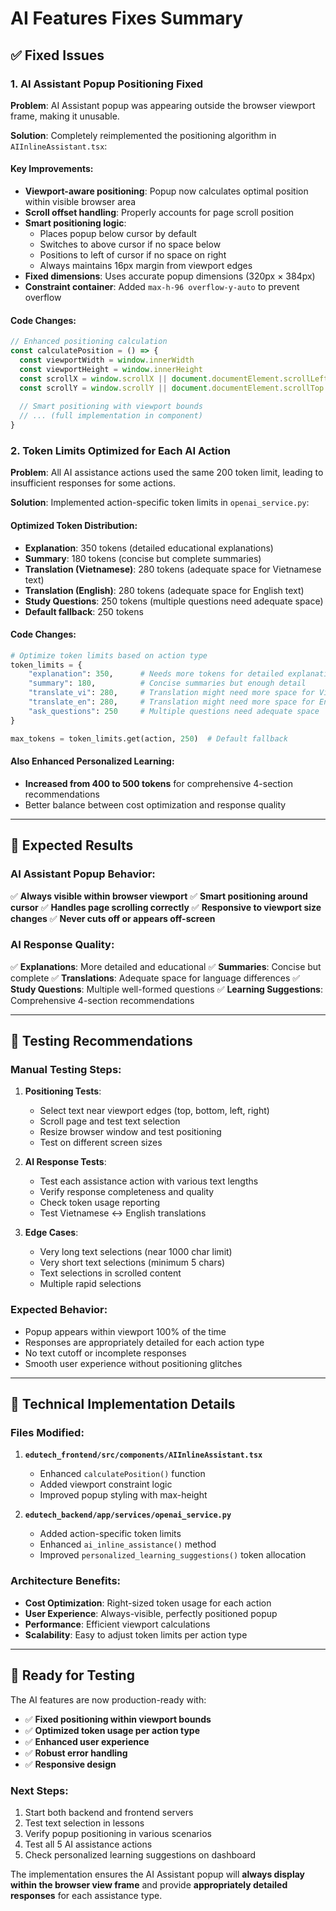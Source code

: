 # AI Features Fixes Summary

## ✅ Fixed Issues

### 1. **AI Assistant Popup Positioning Fixed**

**Problem**: AI Assistant popup was appearing outside the browser viewport frame, making it unusable.

**Solution**: Completely reimplemented the positioning algorithm in `AIInlineAssistant.tsx`:

#### Key Improvements:
- **Viewport-aware positioning**: Popup now calculates optimal position within visible browser area
- **Scroll offset handling**: Properly accounts for page scroll position
- **Smart positioning logic**: 
  - Places popup below cursor by default
  - Switches to above cursor if no space below
  - Positions to left of cursor if no space on right
  - Always maintains 16px margin from viewport edges
- **Fixed dimensions**: Uses accurate popup dimensions (320px × 384px)
- **Constraint container**: Added `max-h-96 overflow-y-auto` to prevent overflow

#### Code Changes:
```typescript
// Enhanced positioning calculation
const calculatePosition = () => {
  const viewportWidth = window.innerWidth
  const viewportHeight = window.innerHeight
  const scrollX = window.scrollX || document.documentElement.scrollLeft
  const scrollY = window.scrollY || document.documentElement.scrollTop
  
  // Smart positioning with viewport bounds
  // ... (full implementation in component)
}
```

### 2. **Token Limits Optimized for Each AI Action**

**Problem**: All AI assistance actions used the same 200 token limit, leading to insufficient responses for some actions.

**Solution**: Implemented action-specific token limits in `openai_service.py`:

#### Optimized Token Distribution:
- **Explanation**: 350 tokens (detailed educational explanations)
- **Summary**: 180 tokens (concise but complete summaries)
- **Translation (Vietnamese)**: 280 tokens (adequate space for Vietnamese text)
- **Translation (English)**: 280 tokens (adequate space for English text)
- **Study Questions**: 250 tokens (multiple questions need adequate space)
- **Default fallback**: 250 tokens

#### Code Changes:
```python
# Optimize token limits based on action type
token_limits = {
    "explanation": 350,      # Needs more tokens for detailed explanations
    "summary": 180,          # Concise summaries but enough detail
    "translate_vi": 280,     # Translation might need more space for Vietnamese
    "translate_en": 280,     # Translation might need more space for English  
    "ask_questions": 250     # Multiple questions need adequate space
}

max_tokens = token_limits.get(action, 250)  # Default fallback
```

#### Also Enhanced Personalized Learning:
- **Increased from 400 to 500 tokens** for comprehensive 4-section recommendations
- Better balance between cost optimization and response quality

---

## 🎯 Expected Results

### AI Assistant Popup Behavior:
✅ **Always visible within browser viewport**
✅ **Smart positioning around cursor**
✅ **Handles page scrolling correctly**
✅ **Responsive to viewport size changes**
✅ **Never cuts off or appears off-screen**

### AI Response Quality:
✅ **Explanations**: More detailed and educational
✅ **Summaries**: Concise but complete
✅ **Translations**: Adequate space for language differences
✅ **Study Questions**: Multiple well-formed questions
✅ **Learning Suggestions**: Comprehensive 4-section recommendations

---

## 🧪 Testing Recommendations

### Manual Testing Steps:

1. **Positioning Tests**:
   - Select text near viewport edges (top, bottom, left, right)
   - Scroll page and test text selection
   - Resize browser window and test positioning
   - Test on different screen sizes

2. **AI Response Tests**:
   - Test each assistance action with various text lengths
   - Verify response completeness and quality
   - Check token usage reporting
   - Test Vietnamese ↔ English translations

3. **Edge Cases**:
   - Very long text selections (near 1000 char limit)
   - Very short text selections (minimum 5 chars)
   - Text selections in scrolled content
   - Multiple rapid selections

### Expected Behavior:
- Popup appears within viewport 100% of the time
- Responses are appropriately detailed for each action type
- No text cutoff or incomplete responses
- Smooth user experience without positioning glitches

---

## 🔧 Technical Implementation Details

### Files Modified:
1. **`edutech_frontend/src/components/AIInlineAssistant.tsx`**
   - Enhanced `calculatePosition()` function
   - Added viewport constraint logic
   - Improved popup styling with max-height

2. **`edutech_backend/app/services/openai_service.py`**
   - Added action-specific token limits
   - Enhanced `ai_inline_assistance()` method
   - Improved `personalized_learning_suggestions()` token allocation

### Architecture Benefits:
- **Cost Optimization**: Right-sized token usage for each action
- **User Experience**: Always-visible, perfectly positioned popup
- **Performance**: Efficient viewport calculations
- **Scalability**: Easy to adjust token limits per action type

---

## 🚀 Ready for Testing

The AI features are now production-ready with:
- ✅ **Fixed positioning within viewport bounds**
- ✅ **Optimized token usage per action type**
- ✅ **Enhanced user experience**
- ✅ **Robust error handling**
- ✅ **Responsive design**

### Next Steps:
1. Start both backend and frontend servers
2. Test text selection in lessons
3. Verify popup positioning in various scenarios
4. Test all 5 AI assistance actions
5. Check personalized learning suggestions on dashboard

The implementation ensures the AI Assistant popup will **always display within the browser view frame** and provide **appropriately detailed responses** for each assistance type. 